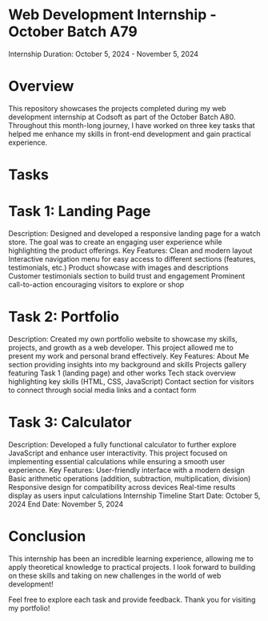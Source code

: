 


# Web Development Internship - October Batch A79
Internship Duration: October 5, 2024 - November 5, 2024

 # Overview
This repository showcases the projects completed during my web development internship at Codsoft as part of the October Batch A80. Throughout this month-long journey, I have worked on three key tasks that helped me enhance my skills in front-end development and gain practical experience.

# Tasks
 # Task 1: Landing Page
Description: Designed and developed a responsive landing page for a watch store. The goal was to create an engaging user experience while highlighting the product offerings.
Key Features:
Clean and modern layout
Interactive navigation menu for easy access to different sections (features, testimonials, etc.)
Product showcase with images and descriptions
Customer testimonials section to build trust and engagement
Prominent call-to-action encouraging visitors to explore or shop
# Task 2: Portfolio
Description: Created my own portfolio website to showcase my skills, projects, and growth as a web developer. This project allowed me to present my work and personal brand effectively.
Key Features:
About Me section providing insights into my background and skills
Projects gallery featuring Task 1 (landing page) and other works
Tech stack overview highlighting key skills (HTML, CSS, JavaScript)
Contact section for visitors to connect through social media links and a contact form
# Task 3: Calculator
Description: Developed a fully functional calculator to further explore JavaScript and enhance user interactivity. This project focused on implementing essential calculations while ensuring a smooth user experience.
Key Features:
User-friendly interface with a modern design
Basic arithmetic operations (addition, subtraction, multiplication, division)
Responsive design for compatibility across devices
Real-time results display as users input calculations
Internship Timeline
Start Date: October 5, 2024
End Date: November 5, 2024

# Conclusion
This internship has been an incredible learning experience, allowing me to apply theoretical knowledge to practical projects. I look forward to building on these skills and taking on new challenges in the world of web development!

Feel free to explore each task and provide feedback. Thank you for visiting my portfolio!
